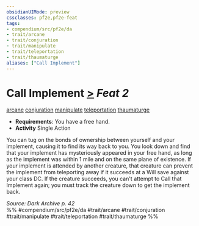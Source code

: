 ```yaml
---
obsidianUIMode: preview
cssclasses: pf2e,pf2e-feat
tags:
- compendium/src/pf2e/da
- trait/arcane
- trait/conjuration
- trait/manipulate
- trait/teleportation
- trait/thaumaturge
aliases: ["Call Implement"]
---
```

# Call Implement  [>](rules/core-rulebook/chapter-9-playing-the-game.md#Actions "Single Action") *Feat 2*  
[arcane](rules/traits/arcane.md "Arcane Tradition Trait")  [conjuration](rules/traits/conjuration.md "Conjuration School Trait")  [manipulate](rules/traits/manipulate.md "Manipulate General Trait")  [teleportation](rules/traits/teleportation.md "Teleportation Effect Trait")  [thaumaturge](rules/traits/thaumaturge-da.md "Thaumaturge Class Trait")  

- **Requirements**: You have a free hand.
- **Activity** Single Action

You can tug on the bonds of ownership between yourself and your implement, causing it to find its way back to you. You look down and find that your implement has mysteriously appeared in your free hand, as long as the implement was within 1 mile and on the same plane of existence. If your implement is attended by another creature, that creature can prevent the implement from teleporting away if it succeeds at a Will save against your class DC. If the creature succeeds, you can't attempt to Call that Implement again; you must track the creature down to get the implement back.

*Source: Dark Archive p. 42*  
%% #compendium/src/pf2e/da #trait/arcane #trait/conjuration #trait/manipulate #trait/teleportation #trait/thaumaturge %%